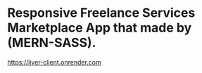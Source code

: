 # Responsive Freelance Services Marketplace App that made by (MERN-SASS).
https://liver-client.onrender.com
